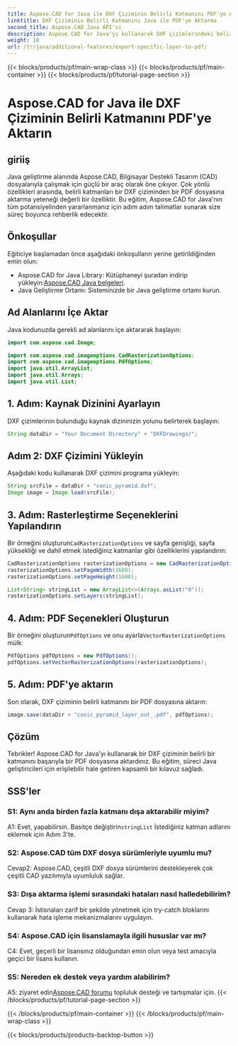 ```yaml
---
title: Aspose.CAD for Java ile DXF Çiziminin Belirli Katmanını PDF'ye Aktarın
linktitle: DXF Çiziminin Belirli Katmanını Java ile PDF'ye Aktarma
second_title: Aspose.CAD Java API'si
description: Aspose.CAD for Java'yı kullanarak DXF çizimlerindeki belirli katmanları zahmetsizce PDF'ye aktarın. Sorunsuz entegrasyon için bu adım adım kılavuzu izleyin.
weight: 18
url: /tr/java/additional-features/export-specific-layer-to-pdf/
---
```


{{< blocks/products/pf/main-wrap-class >}}
{{< blocks/products/pf/main-container >}}
{{< blocks/products/pf/tutorial-page-section >}}

# Aspose.CAD for Java ile DXF Çiziminin Belirli Katmanını PDF'ye Aktarın

## giriiş

Java geliştirme alanında Aspose.CAD, Bilgisayar Destekli Tasarım (CAD) dosyalarıyla çalışmak için güçlü bir araç olarak öne çıkıyor. Çok yönlü özellikleri arasında, belirli katmanları bir DXF çiziminden bir PDF dosyasına aktarma yeteneği değerli bir özelliktir. Bu eğitim, Aspose.CAD for Java'nın tüm potansiyelinden yararlanmanız için adım adım talimatlar sunarak size süreç boyunca rehberlik edecektir.

## Önkoşullar

Eğiticiye başlamadan önce aşağıdaki önkoşulların yerine getirildiğinden emin olun:

-  Aspose.CAD for Java Library: Kütüphaneyi şuradan indirip yükleyin:[Aspose.CAD Java belgeleri](https://reference.aspose.com/cad/java/).
- Java Geliştirme Ortamı: Sisteminizde bir Java geliştirme ortamı kurun.

## Ad Alanlarını İçe Aktar

Java kodunuzda gerekli ad alanlarını içe aktararak başlayın:

```java
import com.aspose.cad.Image;

import com.aspose.cad.imageoptions.CadRasterizationOptions;
import com.aspose.cad.imageoptions.PdfOptions;
import java.util.ArrayList;
import java.util.Arrays;
import java.util.List;
```

## 1. Adım: Kaynak Dizinini Ayarlayın

DXF çizimlerinin bulunduğu kaynak dizininizin yolunu belirterek başlayın:

```java
String dataDir = "Your Document Directory" + "DXFDrawings/";
```

## Adım 2: DXF Çizimini Yükleyin

Aşağıdaki kodu kullanarak DXF çizimini programa yükleyin:

```java
String srcFile = dataDir + "conic_pyramid.dxf";
Image image = Image.load(srcFile);
```

## 3. Adım: Rasterleştirme Seçeneklerini Yapılandırın

 Bir örneğini oluşturun`CadRasterizationOptions` ve sayfa genişliği, sayfa yüksekliği ve dahil etmek istediğiniz katmanlar gibi özelliklerini yapılandırın:

```java
CadRasterizationOptions rasterizationOptions = new CadRasterizationOptions();
rasterizationOptions.setPageWidth(1600);
rasterizationOptions.setPageHeight(1600);

List<String> stringList = new ArrayList<>(Arrays.asList("0"));
rasterizationOptions.setLayers(stringList);
```

## 4. Adım: PDF Seçenekleri Oluşturun

 Bir örneğini oluşturun`PdfOptions` ve onu ayarla`VectorRasterizationOptions` mülk:

```java
PdfOptions pdfOptions = new PdfOptions();
pdfOptions.setVectorRasterizationOptions(rasterizationOptions);
```

## 5. Adım: PDF'ye aktarın

Son olarak, DXF çiziminin belirli katmanını bir PDF dosyasına aktarın:

```java
image.save(dataDir + "conic_pyramid_layer_out_.pdf", pdfOptions);
```

## Çözüm

Tebrikler! Aspose.CAD for Java'yı kullanarak bir DXF çiziminin belirli bir katmanını başarıyla bir PDF dosyasına aktardınız. Bu eğitim, süreci Java geliştiricileri için erişilebilir hale getiren kapsamlı bir kılavuz sağladı.

## SSS'ler

### S1: Aynı anda birden fazla katmanı dışa aktarabilir miyim?

 A1: Evet, yapabilirsin. Basitçe değiştirin`stringList` İstediğiniz katman adlarını eklemek için Adım 3'te.

### S2: Aspose.CAD tüm DXF dosya sürümleriyle uyumlu mu?

Cevap2: Aspose.CAD, çeşitli DXF dosya sürümlerini destekleyerek çok çeşitli CAD yazılımıyla uyumluluk sağlar.

### S3: Dışa aktarma işlemi sırasındaki hataları nasıl halledebilirim?

Cevap 3: İstisnaları zarif bir şekilde yönetmek için try-catch bloklarını kullanarak hata işleme mekanizmalarını uygulayın.

### S4: Aspose.CAD için lisanslamayla ilgili hususlar var mı?

C4: Evet, geçerli bir lisansınız olduğundan emin olun veya test amacıyla geçici bir lisans kullanın.

### S5: Nereden ek destek veya yardım alabilirim?

A5: ziyaret edin[Aspose.CAD forumu](https://forum.aspose.com/c/cad/19) topluluk desteği ve tartışmalar için.
{{< /blocks/products/pf/tutorial-page-section >}}

{{< /blocks/products/pf/main-container >}}
{{< /blocks/products/pf/main-wrap-class >}}

{{< blocks/products/products-backtop-button >}}
